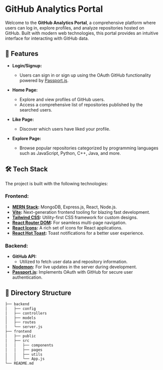 # GitHub Analytics Portal

Welcome to the **GitHub Analytics Portal**, a comprehensive platform where users can log in, explore profiles, and analyze repositories hosted on GitHub. Built with modern web technologies, this portal provides an intuitive interface for interacting with GitHub data.

## 🚀 Features

- **Login/Signup:** 
  - Users can sign in or sign up using the OAuth GitHub functionality powered by [Passport.js](https://www.passportjs.org/).
  
- **Home Page:** 
  - Explore and view profiles of GitHub users.
  - Access a comprehensive list of repositories published by the searched users.

- **Like Page:** 
  - Discover which users have liked your profile.
  
- **Explore Page:**
  - Browse popular repositories categorized by programming languages such as JavaScript, Python, C++, Java, and more.

## 🛠️ Tech Stack

The project is built with the following technologies:

### Frontend:
- **[MERN Stack](https://www.mongodb.com/mern-stack):** MongoDB, Express.js, React, Node.js.
- **[Vite](https://vitejs.dev/):** Next-generation frontend tooling for blazing fast development.
- **[Tailwind CSS](https://tailwindcss.com/):** Utility-first CSS framework for custom designs.
- **[React Router DOM](https://reactrouter.com/):** For seamless multi-page navigation.
- **[React Icons](https://react-icons.github.io/react-icons/):** A rich set of icons for React applications.
- **[React Hot Toast](https://react-hot-toast.com/):** Toast notifications for a better user experience.

### Backend:
- **GitHub API:**
  - Utilized to fetch user data and repository information.
- **[Nodemon](https://nodemon.io/):** For live updates in the server during development.
- **[Passport.js](https://www.passportjs.org/):** Implements OAuth with GitHub for secure user authentication.

## 📂 Directory Structure

```bash
├── backend
│   ├── config
│   ├── controllers
│   ├── models
│   ├── routes
│   └── server.js
├── frontend
│   ├── public
│   ├── src
│   │   ├── components
│   │   ├── pages
│   │   ├── utils
│   │   └── App.js
└── README.md
